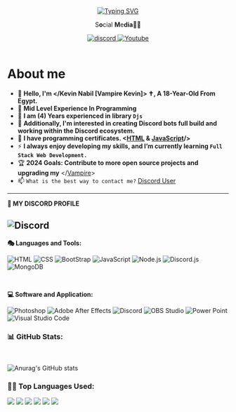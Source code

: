 <div id="header" align="center">
 <a href=""><img src="https://readme-typing-svg.herokuapp.com?font=Roboto+Code&weight=500&size=25&pause=1000&color=F70000&center=true&vCenter=true&random=false&width=435&height=60&lines=Welcome+To+GitHub+profile.;Discord+Bots+Developer;Front-End+Developer" alt="Typing SVG" /></a>
    <p> S<strong>o</strong>cial <strong>M</strong>e<strong>dia</strong>🧛🦇</p>
  <div id="badges">
<a href="https://discord.com/users/917579853446926356">
    <img src="https://img.shields.io/badge/discord-Red?style=for-the-badge&logo=discord&labelColor=black&color=%23ff0000" alt="discord"/>
  </a>
  <a href="https://www.youtube.com/@vampirekevin">
    <img src="https://img.shields.io/badge/youtube-Red?style=for-the-badge&logo=Youtube&logoColor=red&labelColor=black&color=%23ff0000" alt="Youtube"/>
  </a>
</div>
</div>
<br>

#  **About me**
- 👋 **Hello, I'm </Kevin Nabil [Vampire Kevin]> ✝️, A 18-Year-Old From Egypt.**
- 🥈 **Mid Level Experience In Programming**
- 🌱 **I am (4) Years experienced in library `Djs`**
- 🤖 **Additionally, I'm interested in creating Discord bots full build and working within the Discord ecosystem.**
- 📖 **I have programming certificates. <[HTML](https://i.imgur.com/If41uGT.jpeg) & [JavaScript](https://i.imgur.com/XjzfCK5.jpeg)/>**
- ⚡️ **I always enjoy developing my skills, and I’m currently learning `Full Stack Web Development.`**
- 🏆 **2024 Goals: Contribute to more open source projects and upgrading my** </[Vampire](https://discord.com/oauth2/authorize?client_id=1204160509671116860)>
- 📫 `What is the best way to contact me?` [Discord User](https://discord.com/users/917579853446926356)

---
<p><strong>🤞 MY DISCORD PROFILE</strong></p>

![Discord](https://discord.c99.nl/widget/theme-2/917579853446926356.png)
---
<p><strong>🎭 Languages and Tools:</strong></p>

<p>
      <img alt="HTML" src="https://img.shields.io/badge/HTML-E34F26.svg?logo=html5&logoColor=white">
      <img alt="CSS" src="https://img.shields.io/badge/CSS-1572B6.svg?logo=css3&logoColor=white">
      <img alt="BootStrap" src="https://img.shields.io/badge/Bootstrap-8111f9?logo=Bootstrap&logoColor=%23ffffff">
      <img alt="JavaScript" src="https://img.shields.io/badge/JavaScript-F7DF1E.svg?logo=javascript&logoColor=black">
      <img alt="Node.js" src="https://img.shields.io/badge/Node.js-43853D.svg?logo=node.js&logoColor=white">
      <img alt="Discord.js" src="https://img.shields.io/badge/Discord.js-%237289d9?style=flat&logo=discord&logoColor=white">
      <img alt="MongoDB" src="https://img.shields.io/badge/MongoDB-%23589636?style=flat&logo=MONGODB&logoColor=white">
 
</p>

<br />

<p><strong>💻 Software and Application:</strong></p>
  <p>
      <img alt="Photoshop" src="https://img.shields.io/badge/-Photoshop-071D34?style=square&logo=Adobe-Photoshop&logoColor=54A7F8">
      <img alt="Adobe After Effects" src="https://img.shields.io/badge/Adobe%20After%20Effects-%239999FF?style=flat&logo=adobeaftereffects&logoColor=white">
      <img alt="Discord" src="https://img.shields.io/badge/-Discord-5865F2.svg?logo=discord&logoColor=white">
      <img alt="OBS Studio" src="https://img.shields.io/badge/-OBS-302E31?logo=obs-studio&logoColor=white">
      <img alt="Power Point" src="https://img.shields.io/badge/Power%20Point-orange?style=flat&logo=powers&logoColor=white">
      <img alt="Visual Studio Code" src="https://img.shields.io/badge/Visual%20Studio%20Code-blue?style=flat&logo=coder">
</p>

### 📊 GitHub Stats:
<br>

![Anurag's GitHub stats](https://github-readme-stats.vercel.app/api?username=VampireKevin&show_icons=true&theme=transparent)
<br>

### 👨‍💻 Top Languages Used:
![](https://github-readme-stats.vercel.app/api/top-langs/?username=VampireKevin&size_weight=0.5&count_weight=0.5) 
![](http://github-profile-summary-cards.vercel.app/api/cards/profile-details?username=VampireKevin&theme=city_lights) 
![](https://github-profile-summary-cards.vercel.app/api/cards/repos-per-language?username=VampireKevin&theme=city_lights)
![](https://github-profile-summary-cards.vercel.app/api/cards/most-commit-language?username=VampireKevin&theme=city_lights)
![](http://github-profile-summary-cards.vercel.app/api/cards/stats?username=VampireKevin&theme=city_lights)
![](http://github-profile-summary-cards.vercel.app/api/cards/productive-time?username=VampireKevin&theme=city_lights&utcOffset=8)
